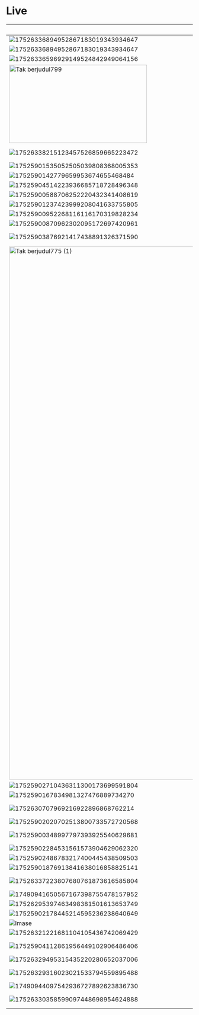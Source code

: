 # Live
Icon | Name
-- | --
![17526336894952867183019343934647](https://github.com/user-attachments/assets/ccc49349-c346-4544-8408-8c9d2942ebda) | Serie A
![17526336894952867183019343934647](https://github.com/user-attachments/assets/2a4bb73a-e11f-4fda-87a2-b28d2369fde2) | Serie A
![17526336596929149524842949064156](https://github.com/user-attachments/assets/27c23fd4-e76b-49b4-9110-b6c241393d5e) | Formula 1
<img width="372" height="211" alt="Tak berjudul799" src="https://github.com/user-attachments/assets/19b16fc8-99ba-426e-a7cd-a03c7b312913" /> | OMAKE CHANNEL
![17526338215123457526859665223472](https://github.com/user-attachments/assets/4e56cd7c-c84e-40c2-97cf-b90caab8294d) | Asmara Gen Z
![17525901535052505039808368005353](https://github.com/user-attachments/assets/2058d916-c0ae-4456-8931-1d5502c14ac3) | Indosiar
![1752590142779659953674655468484](https://github.com/user-attachments/assets/b383e04d-f086-4bd3-bcec-aa1909c340aa) | SCTV
![17525904514223936685718728496348](https://github.com/user-attachments/assets/5f5000e3-f14a-435b-b165-cb3b6c88d2fc) | Sin Po TV
![17525900588706252220432341408619](https://github.com/user-attachments/assets/be91204f-8c79-4e6b-8f8e-f0d08757f296) | Trans7
![17525901237423999208041633755805](https://github.com/user-attachments/assets/0885b804-5c4e-4220-b216-e833de2fa4a2) | Trans TV
![17525900952268116116170319828234](https://github.com/user-attachments/assets/62283599-9461-444b-9ae9-463cca337998) | ANTV
![17525900870962302095172697420961](https://github.com/user-attachments/assets/d164eb68-9df2-4f8b-ba79-896c65a5158a) | tvOne
![17525903876921417438891326371590](https://github.com/user-attachments/assets/98aaecda-ddcc-4d4f-acaf-8cfaa45eea69) | Kompas TV
<img width="2560" height="1440" alt="Tak berjudul775 (1)" src="https://github.com/user-attachments/assets/fa3dc528-5b23-4a20-b831-b970102b63f5" /> | Morning Musume
![17525902710436311300173699591804](https://github.com/user-attachments/assets/469fd49f-023e-4a1b-a5fb-0846d7a5f7c3) | BeritaSatu
![1752590167834981327476889734270](https://github.com/user-attachments/assets/7b86cd95-87ff-4eb3-8c4a-d3212e4d21a5) | Metro TV
![1752630707969216922896868762214](https://github.com/user-attachments/assets/76ea4170-d124-4b96-9156-d9faae3125eb) | Mentari TV
![17525902020702513800733572720568](https://github.com/user-attachments/assets/ec091da9-fa8a-446c-be79-ace6755a9abf) | MOJI
![17525900348997797393925540629681](https://github.com/user-attachments/assets/9232bb17-1f87-4f1b-8f39-6f4604a32ac4) | Garuda TV
![17525902284531561573904629062320](https://github.com/user-attachments/assets/d60d8f84-2cbe-4ca2-81eb-53b962f57e3c) | MDTV
![17525902486783217400445438509503](https://github.com/user-attachments/assets/f629f19b-10b2-429f-a08b-374e17de2004) | RTV
![17525901876913841638016858825141](https://github.com/user-attachments/assets/1478a3ff-57a2-418b-ace0-8b46f6d85e22) | BTV
![17526337223807680761873616585804](https://github.com/user-attachments/assets/4a002f15-1cb6-4856-8eb9-8b9def750ade) | Makkah TV
![17490941650567167398755478157952](https://github.com/user-attachments/assets/15f3bd02-3137-434e-b4d1-06d03f50b292) | TVRI
![17526295397463498381501613653749](https://github.com/user-attachments/assets/df81b0b6-54a6-4c16-b8b7-e748fa022bce) | VTV
![17525902178445214595236238640649](https://github.com/user-attachments/assets/b12a5de9-b553-4a62-8580-e5d772a7cc55) | JAKTV
![[Imase](https://store.imase-official.com/cdn/shop/files/ogp_imase.png?v=1712642872)](https://store.imase-official.com/cdn/shop/files/ogp_imase.png?v=1712642872) | Imase
![17526321221681104105436742069429](https://github.com/user-attachments/assets/f985987e-f577-403f-a3e0-28e47051975a) | DAAI TV
![17525904112861956449102906486406](https://github.com/user-attachments/assets/bf4557d6-0ead-479e-9a07-2ca29cc607f2) | Nusantara TV
![17526329495315435220280652037006](https://github.com/user-attachments/assets/da0fa41d-65ac-4358-8891-ac723b3b7ce6) | Ajwa TV
![17526329316023021533794559895488](https://github.com/user-attachments/assets/af01a0ef-6761-4dea-beb8-c2f0f1ecbb7e) | Jawa Pos TV
![17490944097542936727892623836730](https://github.com/user-attachments/assets/92e3a061-4db4-4aeb-bdf5-5089e9adc988) | JTV
![17526330358599097448698954624888](https://github.com/user-attachments/assets/88184acd-dcf1-4d16-a6e2-23d0766708e8) | Elshinta TV
